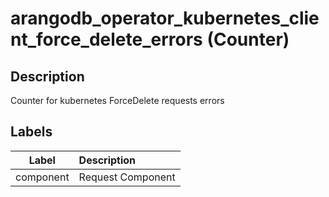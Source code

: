 # arangodb_operator_kubernetes_client_force_delete_errors (Counter)

## Description

Counter for kubernetes ForceDelete requests errors

## Labels

|   Label   | Description       |
|:---------:|:------------------|
| component | Request Component |
